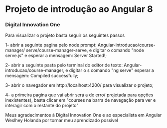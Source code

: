 # Projeto de introdução ao Angular 8 

### Digital Innovation One

Para visualizar o projeto basta seguir os seguintes passos

1- abrir a seguinte pagina pelo node prompt: Angular-introducao/course-manager/ serve/course-manager-serve, e digitar o comando "node serve.js" e esperar a mensagem: Server Started!;

2- abrir a seguinte pasta pelo terminal do editor de texto: Angular-introducao/course-manager, e digitar o s comando "ng serve" esperar  a mensagem: Compiled successfully;

3- abrir o navegador em http://localhost:4200/ para visualizar o projeto;

4- a primeira pagina que vai abrir será a de erro( projetada para opções inexistentes), basta clicar em "courses na barra de navegação para ver e interagir com o restante do projeto"



Meus agradecimentos à Digital Innovation One e ao especialista em Angular Weslhey Holanda por tornar meu aprendizado possível

